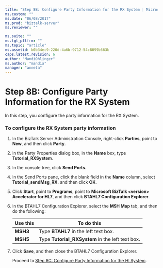 ```yaml
---
title: "Step 8B: Configure Party Information for the RX System | Microsoft Docs"
ms.custom: ""
ms.date: "06/08/2017"
ms.prod: "biztalk-server"
ms.reviewer: ""

ms.suite: ""
ms.tgt_pltfrm: ""
ms.topic: "article"
ms.assetid: b0b34ec9-220d-4a6b-9712-54c8099b663b
caps.latest.revision: 6
author: "MandiOhlinger"
ms.author: "mandia"
manager: "anneta"
---
```

# Step 8B: Configure Party Information for the RX System
In this step, you configure the party information for the RX System.  

### To configure the RX System party information  

1. In the BizTalk Server Administration Console, right-click **Parties**, point to **New**, and then click **Party**.  

2. In the Party Properties dialog box, in the **Name** box, type **Tutorial_RXSystem**.  

3. In the console tree, click **Send Ports**.  

4. In the Send Ports pane, click the blank field in the **Name** column, select **Tutorial_sendMsg_RX**, and then click **OK**.  

5. Click **Start**, point to **Programs**, point to **Microsoft BizTalk \<version\> Accelerator for HL7**, and then click **BTAHL7 Configuration Explorer**.  

6. In the BTAHL7 Configuration Explorer, select the **MSH Map** tab, and then do the following:  


   |       Use this        |                          To do this                           |
   |-----------------------|---------------------------------------------------------------|
   | <strong>MSH3</strong> |      Type <strong>BTAHL7</strong> in the left text box.       |
   | <strong>MSH5</strong> | Type <strong>Tutorial_RXSystem</strong> in the left text box. |


7. Click **Save**, and then close the BTAHL7 Configuration Explorer.  

   Proceed to [Step 8C: Configure Party Information for the HI System](../../adapters-and-accelerators/accelerator-hl7/step-8c-configure-party-information-for-the-hi-system.md).
